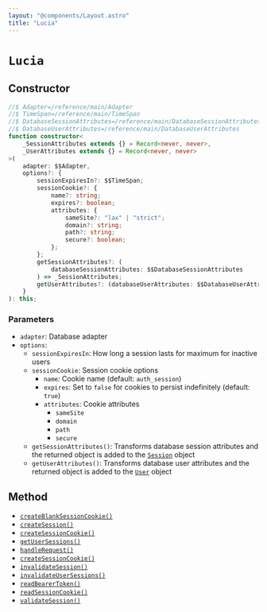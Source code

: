 ```yaml
---
layout: "@components/Layout.astro"
title: "Lucia"
---
```


# `Lucia`

## Constructor

```ts
//$ Adapter=/reference/main/Adapter
//$ TimeSpan=/reference/main/TimeSpan
//$ DatabaseSessionAttributes=/reference/main/DatabaseSessionAttributes
//$ DatabaseUserAttributes=/reference/main/DatabaseUserAttributes
function constructor<
	_SessionAttributes extends {} = Record<never, never>,
	_UserAttributes extends {} = Record<never, never>
>(
	adapter: $$Adapter,
	options?: {
		sessionExpiresIn?: $$TimeSpan;
		sessionCookie?: {
			name?: string;
			expires?: boolean;
			attributes: {
				sameSite?: "lax" | "strict";
				domain?: string;
				path?: string;
				secure?: boolean;
			};
		};
		getSessionAttributes?: (
			databaseSessionAttributes: $$DatabaseSessionAttributes
		) => _SessionAttributes;
		getUserAttributes?: (databaseUserAttributes: $$DatabaseUserAttributes) => _UserAttributes;
	}
): this;
```

### Parameters

- `adapter`: Database adapter
- `options`:
  - `sessionExpiresIn`: How long a session lasts for maximum for inactive users
  - `sessionCookie`: Session cookie options
    - `name`: Cookie name (default: `auth_session`)
    - `expires`: Set to `false` for cookies to persist indefinitely (default: `true`)
    - `attributes`: Cookie attributes
      - `sameSite`
      - `domain`
      - `path`
      - `secure`
  - `getSessionAttributes()`: Transforms database session attributes and the returned object is added to the [`Session`](/reference/main/Session) object
  - `getUserAttributes()`: Transforms database user attributes and the returned object is added to the [`User`](/reference/main/User) object

## Method

- [`createBlankSessionCookie()`](/reference/main/Lucia/createBlankSessionCookie)
- [`createSession()`](/reference/main/Lucia/createSession)
- [`createSessionCookie()`](/reference/main/Lucia/createSessionCookie)
- [`getUserSessions()`](/reference/main/Lucia/getUserSessions)
- [`handleRequest()`](/reference/main/Lucia/handleRequest)
- [`createSessionCookie()`](/reference/main/Lucia/createSessionCookie)
- [`invalidateSession()`](/reference/main/Lucia/invalidateSession)
- [`invalidateUserSessions()`](/reference/main/Lucia/invalidateUserSessions)
- [`readBearerToken()`](/reference/main/Lucia/readBearerToken)
- [`readSessionCookie()`](/reference/main/Lucia/readSessionCookie)
- [`validateSession()`](/reference/main/Lucia/validateSession)
